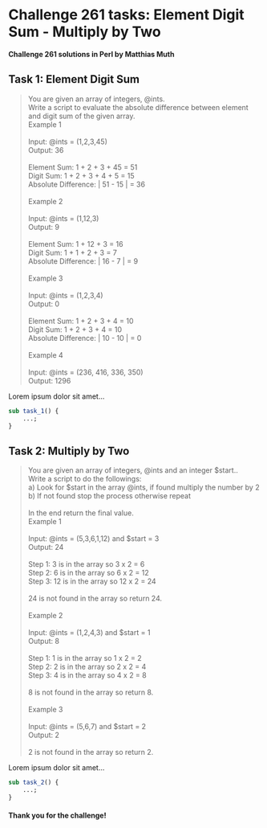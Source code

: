 # Challenge 261 tasks: Element Digit Sum - Multiply by Two
**Challenge 261 solutions in Perl by Matthias Muth**

## Task 1: Element Digit Sum

> You are given an array of integers, @ints.<br/>
> Write a script to evaluate the absolute difference between element and digit sum of the given array.<br/>
> Example 1<br/>
> <br/>
> Input: @ints = (1,2,3,45)<br/>
> Output: 36<br/>
> <br/>
> Element Sum: 1 + 2 + 3 + 45 = 51<br/>
> Digit Sum: 1 + 2 + 3 + 4 + 5 = 15<br/>
> Absolute Difference: | 51 - 15 | = 36<br/>
> <br/>
> Example 2<br/>
> <br/>
> Input: @ints = (1,12,3)<br/>
> Output: 9<br/>
> <br/>
> Element Sum: 1 + 12 + 3 = 16<br/>
> Digit Sum: 1 + 1 + 2 + 3 = 7<br/>
> Absolute Difference: | 16 - 7 | = 9<br/>
> <br/>
> Example 3<br/>
> <br/>
> Input: @ints = (1,2,3,4)<br/>
> Output: 0<br/>
> <br/>
> Element Sum: 1 + 2 + 3 + 4 = 10<br/>
> Digit Sum: 1 + 2 + 3 + 4 = 10<br/>
> Absolute Difference: | 10 - 10 | = 0<br/>
> <br/>
> Example 4<br/>
> <br/>
> Input: @ints = (236, 416, 336, 350)<br/>
> Output: 1296<br/>

Lorem ipsum dolor sit amet...

```perl
sub task_1() {
    ...;
}
```

## Task 2: Multiply by Two

> You are given an array of integers, @ints and an integer $start..<br/>
> Write a script to do the followings:<br/>
> a) Look for $start in the array @ints, if found multiply the number by 2<br/>
> b) If not found stop the process otherwise repeat<br/>
> <br/>
> In the end return the final value.<br/>
> Example 1<br/>
> <br/>
> Input: @ints = (5,3,6,1,12) and $start = 3<br/>
> Output: 24<br/>
> <br/>
> Step 1: 3 is in the array so 3 x 2 = 6<br/>
> Step 2: 6 is in the array so 6 x 2 = 12<br/>
> Step 3: 12 is in the array so 12 x 2 = 24<br/>
> <br/>
> 24 is not found in the array so return 24.<br/>
> <br/>
> Example 2<br/>
> <br/>
> Input: @ints = (1,2,4,3) and $start = 1<br/>
> Output: 8<br/>
> <br/>
> Step 1: 1 is in the array so 1 x 2 = 2<br/>
> Step 2: 2 is in the array so 2 x 2 = 4<br/>
> Step 3: 4 is in the array so 4 x 2 = 8<br/>
> <br/>
> 8 is not found in the array so return 8.<br/>
> <br/>
> Example 3<br/>
> <br/>
> Input: @ints = (5,6,7) and $start = 2<br/>
> Output: 2<br/>
> <br/>
> 2 is not found in the array so return 2.<br/>

Lorem ipsum dolor sit amet...

```perl
sub task_2() {
    ...;
}
```

#### **Thank you for the challenge!**
